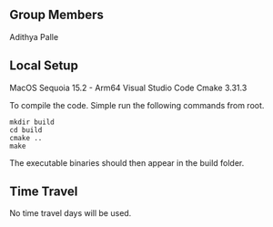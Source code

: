 ## Group Members
Adithya Palle

## Local Setup
MacOS Sequoia 15.2 - Arm64 
Visual Studio Code
Cmake 3.31.3

To compile the code. Simple run the following commands from root.
```
mkdir build
cd build
cmake ..
make
```
The executable binaries should then appear in the build folder.


## Time Travel

No time travel days will be used.